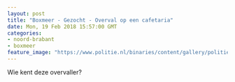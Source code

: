 ```yaml
---
layout: post
title: "Boxmeer - Gezocht - Overval op een cafetaria"
date: Mon, 19 Feb 2018 15:57:00 GMT
categories: 
- noord-brabant 
- boxmeer 
feature_image: "https://www.politie.nl/binaries/content/gallery/politie/gezocht/verdachten/2018/februari/09-ob/bb_180219/boxmeer-02.jpg"
---
```


Wie kent deze overvaller?
